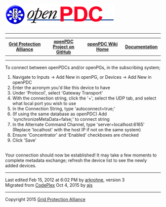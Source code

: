 <HTML>
<html lang="en" xmlns="http://www.w3.org/1999/xhtml">
<head>
<meta charset="utf-8" />
</head>
<body>
<!--HtmlToGmd.Body-->
<h1><a href="https://github.com/GridProtectionAlliance/openPDC/tree/master/Source/Documentation/wiki/openPDC_Home.md"><img src="https://github.com/GridProtectionAlliance/openPDC/blob/master/Source/Documentation/wiki/openPDC_Logo.png" alt="The Open Source Phasor Data Concentrator" /></a></h1>
<hr />
<div id="NavigationMenu">
<table style="width: 100%; border-collapse: collapse; border: 0px solid gray;">
<tr>
<td style="width: 25%; text-align:center;"><b><a href="http://www.gridprotectionalliance.org">Grid Protection Alliance</a></b></td>
<td style="width: 25%; text-align:center;"><b><a href="https://github.com/GridProtectionAlliance/openPDC">openPDC Project on GitHub</a></b></td>
<td style="width: 25%; text-align:center;"><b><a href="https://github.com/GridProtectionAlliance/openPDC/tree/master/Source/Documentation/wiki/openPDC_Home.md">openPDC Wiki Home</a></b></td>
<td style="width: 25%; text-align:center;"><b><a href="https://github.com/GridProtectionAlliance/openPDC/tree/master/Source/Documentation/wiki/openPDC_Documentation_Home.md">Documentation</a></b></td>
</tr>
</table>
</div>
<hr />
<!--/HtmlToGmd.Body-->
<div class="WikiContent">
<div class="wikidoc">To connect between openPDCs and/or openPGs, in the subscribing system;<br>
<ol>
<li>Navigate to Inputs -&gt; Add New in openPG, or Devices -&gt; Add New in openPDC
</li><li>Enter the acronym you&#39;d like this device to have </li><li>Under &#39;Protocol&#39;, select &#39;Gateway Transport&#39; </li><li>With the connection string, click the &#39;&#43;&#39;, select the UDP tab, and select what local port you wish to use
</li><li>In the Connection String, type &#39;autoconnect=true;&#39; </li><li>(If using the same database as openPDC) Add &#39;synchronizeMetaData=false;&#39; to connect string
</li><li>In the Alternate Command Channel, type &#39;server=localhost:6165&#39; (Replace &#39;localhost&#39; with the host IP if not on the same system)
</li><li>Ensure &#39;Concentrator&#39; and &#39;Enabled&#39; checkboxes are checked </li><li>Click &#39;Save&#39;</li></ol>
<br>
Your connection should now be established! It may take a few moments to complete metadata exchange; refresh the device list to see the newly added devices.</div>
</div>
<div id="footer">
<hr />
Last edited <span class="smartDate" title="2/15/2012 6:02:21 PM" LocalTimeTicks="1329357741">Feb 15, 2012 at 6:02 PM</span> by <a id="wikiEditByLink" href="https://github.com/GridProtectionAlliance/openPDC/tree/master/Source/Documentation/wiki/Contributors/arkrohne.md">arkrohne</a>, version 3<br />
Migrated from <a href="https://openpdc.codeplex.com/wikipage?title=Using%20a%20%22Gateway%20Style%20Connection%22%20between%20openPDCs%20and%2for%20openPGs">CodePlex</a> Oct 4, 2015 by <a href="https://github.com/ajstadlin">ajs</a>
</div>
<!--HtmlToGmd.Foot-->
<div id="copyright">
<hr />
Copyright 2015 <a href="http://www.gridprotectionalliance.org">Grid Protection Alliance</a>
</div>
<!--/HtmlToGmd.Foot-->
</body>
</html>
</HTML>
